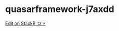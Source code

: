 # quasarframework-j7axdd

[Edit on StackBlitz ⚡️](https://stackblitz.com/edit/quasarframework-j7axdd)
